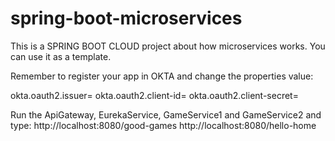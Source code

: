 # spring-boot-microservices

This is a SPRING BOOT CLOUD project about how microservices works.
You can use it as a template.

Remember to register your app in OKTA and change the properties value:

okta.oauth2.issuer=
okta.oauth2.client-id=
okta.oauth2.client-secret=

Run the ApiGateway, EurekaService, GameService1 and GameService2 and type:
http://localhost:8080/good-games
http://localhost:8080/hello-home
